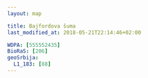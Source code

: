 ```yaml
---
layout: map

title: Bajfordova šuma
last_modified_at: 2018-05-21T22:14:46+02:00

WDPA: [555552435]
BioRaS: [206]
geoSrbija:
  L1_183: [88]
---
```

